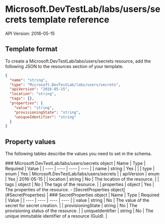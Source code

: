 # Microsoft.DevTestLab/labs/users/secrets template reference
API Version: 2016-05-15
## Template format

To create a Microsoft.DevTestLab/labs/users/secrets resource, add the following JSON to the resources section of your template.

```json
{
  "name": "string",
  "type": "Microsoft.DevTestLab/labs/users/secrets",
  "apiVersion": "2016-05-15",
  "location": "string",
  "tags": {},
  "properties": {
    "value": "string",
    "provisioningState": "string",
    "uniqueIdentifier": "string"
  }
}
```
## Property values

The following tables describe the values you need to set in the schema.

<a id="Microsoft.DevTestLab/labs/users/secrets" />
### Microsoft.DevTestLab/labs/users/secrets object
|  Name | Type | Required | Value |
|  ---- | ---- | ---- | ---- |
|  name | string | Yes |  |
|  type | enum | Yes | Microsoft.DevTestLab/labs/users/secrets |
|  apiVersion | enum | Yes | 2016-05-15 |
|  location | string | No | The location of the resource. |
|  tags | object | No | The tags of the resource. |
|  properties | object | Yes | The properties of the resource. - [SecretProperties object](#SecretProperties) |


<a id="SecretProperties" />
### SecretProperties object
|  Name | Type | Required | Value |
|  ---- | ---- | ---- | ---- |
|  value | string | No | The value of the secret for secret creation. |
|  provisioningState | string | No | The provisioning status of the resource. |
|  uniqueIdentifier | string | No | The unique immutable identifier of a resource (Guid). |

